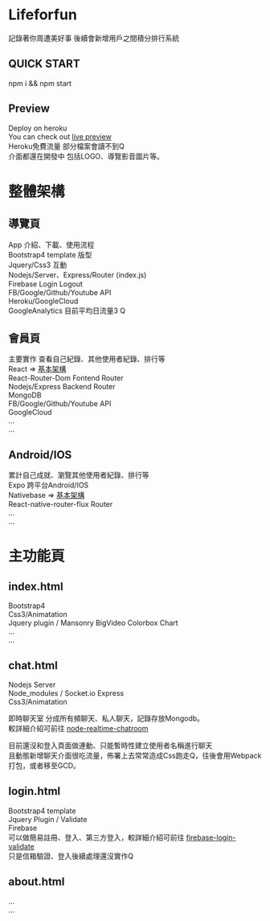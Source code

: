 # Lifeforfun
記錄著你周遭美好事
後續會新增用戶之間積分排行系統

## QUICK START  
npm i && npm start  

## Preview
Deploy on heroku  
You can check out [live preview](https://lifeforfun.herokuapp.com/)  
Heroku免費流量 部分檔案會讀不到Q  
介面都還在開發中 包括LOGO、導覽影音圖片等。  

# 整體架構  
## 導覽頁  
App 介紹、下載、使用流程  
Bootstrap4 template 版型  
Jquery/Css3 互動  
Nodejs/Server、Express/Router (index.js)  
Firebase Login Logout  
FB/Google/Github/Youtube API  
Heroku/GoogleCloud  
GoogleAnalytics 目前平均日流量3 Q  

## 會員頁
主要實作
查看自己紀錄、其他使用者紀錄、排行等  
React => [基本架構](https://github.com/LinX9581/React-Webpack4-babel7)  
React-Router-Dom Fontend Router  
Nodejs/Express Backend Router  
MongoDB  
FB/Google/Github/Youtube API  
GoogleCloud  
...  
...  
## Android/IOS
累計自己成就、瀏覽其他使用者紀錄、排行等  
Expo 跨平台Android/IOS  
Nativebase => [基本架構](https://github.com/LinX9581/NativeBaseInit)  
React-native-router-flux Router  
...  
...  
# 主功能頁  
## index.html  
Bootstrap4  
Css3/Animatation  
Jquery plugin / Mansonry BigVideo Colorbox Chart  
...  
...  

## chat.html  
Nodejs Server  
Node_modules / Socket.io Express  
Css3/Animatation  

即時聊天室 分成所有頻聊天、私人聊天，記錄存放Mongodb。    
較詳細介紹可前往 [node-realtime-chatroom](https://github.com/LinX9581/node-realtime-chatroom)  

目前還沒和登入頁面做連動、只能暫時性建立使用者名稱進行聊天  
且動態新增聊天介面很吃流量，佈署上去常常造成Css跑走Q，往後會用Webpack打包，或者移至GCD。  

## login.html
Bootstrap4 template  
Jquery Plugin / Validate  
Firebase  
可以做簡易註冊、登入、第三方登入，較詳細介紹可前往 [firebase-login-validate](https://github.com/LinX9581/firebase-login-validate)  
只是信箱驗證、登入後續處理還沒實作Q  

## about.html
...  
...  
